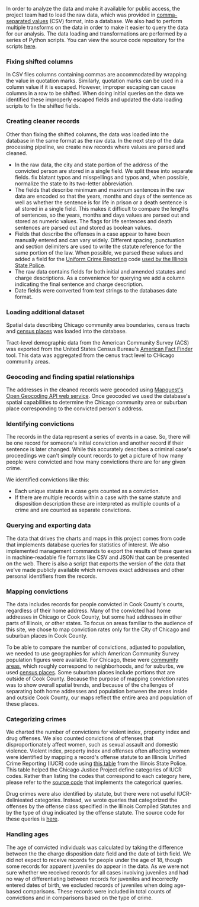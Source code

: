In order to analyze the data and make it available for public access, the project team had to load the raw data, which was provided in [comma-separated values](http://en.wikipedia.org/wiki/Comma-separated_values) (CSV) format, into a database.  We also had to perform multiple transforms on the data in order to make it easier to query the data for our analysis.  The data loading and transformations are performed by a series of Python scripts.  You can view the source code repository for the scripts [here](https://github.com/sc3/cook-convictions-data).

### Fixing shifted columns

In CSV files columns containing commas are accommodated by wrapping the value in quotation marks.  Similarly, quotation marks can be used in a column value if it is escaped.  However, improper escaping can cause columns in a row to be shifted.  When doing initial queries on the data we identified these improperly escaped fields and updated the data loading scripts to fix the shifted fields.

### Creating cleaner records

Other than fixing the shifted columns, the data was loaded into the database in the same format as the raw data.  In the next step of the data processing pipeline, we create new records where values are parsed and cleaned. 

* In the raw data, the city and state portion of the address of the convicted person are stored in a single field.  We split these into separate fields. fix blatant typos and misspellings and typos and, when possible, normalize the state to its two-letter abbreviation.
* The fields that describe minimum and maximum sentences in the raw data are encoded so that the years, months and days of the sentence as well as whether the sentence is for life in prison or a death sentence is all stored in a single field.  This makes it difficult to compare the lengths of sentences, so the years, months and days values are parsed out and stored as numeric values.  The flags for life sentences and death sentences are parsed out and stored as boolean values.
* Fields that describe the offenses in a case appear to have been manually entered and can vary widely.  Different spacing, punctuation and section delimiters are used to write the statute reference for the same portion of the law.  When possible, we parsed these values and added a field for the [Uniform Crime Reporting](http://www.fbi.gov/about-us/cjis/ucr/ucr) code [used by the Illinois State Police](http://www.isp.state.il.us/crime/ucrhome.cfm).
* The raw data contains fields for both initial and amended statutes and charge descriptions.  As a convenience for querying we add a column indicating the final sentence and charge description.
* Date fields were converted from text strings to the databases date format.

### Loading additional dataset

Spatial data describing Chicago community area boundaries, census tracts and [census places](https://www.census.gov/geo/reference/gtc/gtc_place.html) was loaded into the database.

Tract-level demographic data from the American Community Survey (ACS) was exported from the United States Census Bureau's [American Fact Finder](http://factfinder2.census.gov/) tool.  This data was aggregated from the cenus tract level to CHicago community areas.

### Geocoding and finding spatial relationships

The addresses in the cleaned records were geocoded using [Mapquest's Open Geocoding API web service](http://developer.mapquest.com/web/products/open/geocoding-service).  Once geocoded we used the database's spatial capabilities to determine the Chicago community area or suburban place corresponding to the convicted person's address.

### Identifying convictions

The records in the data represent a series of events in a case.  So, there will be one record for someone's initial conviction and another record if their sentence is later changed.  While this accurately describes a criminal case's proceedings we can't simply count records to get a picture of how many people were convicted and how many convictions there are for any given crime. 

We identified convictions like this:

* Each unique statute in a case gets counted as a conviction.
* If there are multiple records within a case with the same statute and disposition description these are interpreted as multiple counts of a crime and are counted as separate convictions.

### Querying and exporting data

The data that drives the charts and maps in this project comes from code that implements database queries for statistics of interest.  We also implemented management commands to export the results of these queries in machine-readable file formats like CSV and JSON that can be presented on the web.  There is also a script that exports the version of the data that we've made publicly available which removes exact addresses and other personal identifiers from the records.

### Mapping convictions 

The data includes records for people convicted in Cook County's courts, regardless of their home address.  Many of the convicted had home addresses in Chicago or Cook County, but some had addresses in other parts of Illinois, or other states.  To focus on areas familiar to the audience of this site, we chose to map conviction rates only for the City of Chicago and suburban places in Cook County.

To be able to compare the number of convictions, adjusted to population, we needed to use geographies for which American Community Survey population figures were available.  For Chicago, these were [community areas](http://en.wikipedia.org/wiki/Community_areas_in_Chicago), which roughly correspond to neighborhoods, and for suburbs, we used [census places](https://www.census.gov/geo/reference/gtc/gtc_place.html).  Some suburban places include portions that are outside of Cook County.  Because the purpose of mapping conviction rates was to show overall spatial trends, and because of the challenges of separating both home addresses and population between the areas inside and outside Cook County, our maps reflect the entire area and population of these places.

### Categorizing crimes

We charted the number of convictions for violent index, property index and drug offenses.  We also counted convictions of offenses that disproportionately affect women, such as sexual assault and domestic violence.  Violent index, property index and offenses often affecting women were identified by mapping a record's offense statute to an Illinois Unified Crime Reporting (IUCR) code using [this table](https://www.isp.state.il.us/docs/6-260.pdf) from the Illinois State Police.  This table helped the Chicago Justice Project define categories of IUCR codes.  Rather than listing the codes that correspond to each category here, please refer to the [source code](https://github.com/sc3/cook-convictions-data/blob/master/convictions_data/query/iucr.py) that implements the categorical queries.

Drug crimes were also identified by statute, but there were not useful IUCR-delinieated categories.  Instead, we wrote queries that categorized the offenses by the offense class specified in the Illinois Compiled Statutes and by the type of drug indicated by the offense statute.  The source code for these queries is [here](https://github.com/sc3/cook-convictions-data/blob/master/convictions_data/query/drugs.py).

### Handling ages

The age of convicted individuals was calculated by taking the difference between the the charge disposition date field and the date of birth field.  We did not expect to receive records for people under the age of 18, though some records for apparent juveniles do appear in the data.  As we were not sure whether we received records for all cases involving juveniles and had no way of differentiating between records for juveniles and incorrectly entered dates of birth, we excluded records of juveniles when doing age-based comparisons.  These records were included in total counts of convictions and in comparisons based on the type of crime.
